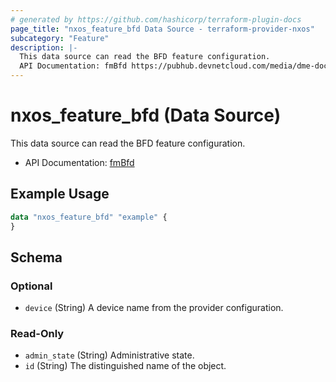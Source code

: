 ```yaml
---
# generated by https://github.com/hashicorp/terraform-plugin-docs
page_title: "nxos_feature_bfd Data Source - terraform-provider-nxos"
subcategory: "Feature"
description: |-
  This data source can read the BFD feature configuration.
  API Documentation: fmBfd https://pubhub.devnetcloud.com/media/dme-docs-10-2-2/docs/Feature%20Management/fm:Bfd/
---
```


# nxos_feature_bfd (Data Source)

This data source can read the BFD feature configuration.

- API Documentation: [fmBfd](https://pubhub.devnetcloud.com/media/dme-docs-10-2-2/docs/Feature%20Management/fm:Bfd/)

## Example Usage

```terraform
data "nxos_feature_bfd" "example" {
}
```

<!-- schema generated by tfplugindocs -->
## Schema

### Optional

- `device` (String) A device name from the provider configuration.

### Read-Only

- `admin_state` (String) Administrative state.
- `id` (String) The distinguished name of the object.


